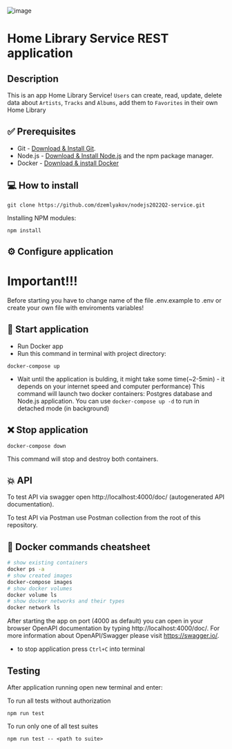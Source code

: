![image](https://user-images.githubusercontent.com/56885216/185300684-facb6251-2c55-4ce3-a010-9027e1b57237.png)

# Home Library Service REST application

## Description

This is an app Home Library Service! `Users` can create, read, update, delete data about `Artists`, `Tracks` and `Albums`, add them to `Favorites` in their own Home Library

## ✅ Prerequisites

- Git - [Download & Install Git](https://git-scm.com/downloads).
- Node.js - [Download & Install Node.js](https://nodejs.org/en/download/) and the npm package manager.
- Docker - [Download & install Docker](https://www.docker.com/get-started/)

## 💻 How to install

```
git clone https://github.com/dzemlyakov/nodejs2022Q2-service.git
```

Installing NPM modules:

```
npm install
```

## ⚙️ Configure application
# Important!!!
Before starting you have to change name of the file .env.example to .env or create your own file with enviroments variables!

## 🚀 Start application
- Run Docker app
- Run this command in terminal with project directory:
```
docker-compose up
```
- Wait until the application is bulding, it might take some time(~2-5min) - it depends on your internet speed and computer performance) 
This command will launch two docker containers: Postgres database and Node.js application. You can use `docker-compose up -d` to run in detached mode (in background)

## ❌ Stop application

```
docker-compose down
```

This command will stop and destroy both containers.

## 💥 API

To test API via swagger open http://localhost:4000/doc/ (autogenerated API documentation).

To test API via Postman use Postman collection from the root of this repository.


## 🐳 Docker commands cheatsheet

```bash
# show existing containers
docker ps -a
# show created images
docker-compose images
# show docker volumes
docker volume ls
# show docker networks and their types
docker network ls
```

After starting the app on port (4000 as default) you can open
in your browser OpenAPI documentation by typing http://localhost:4000/doc/.
For more information about OpenAPI/Swagger please visit https://swagger.io/.

- to stop application press `Ctrl+C` into terminal

## Testing

After application running open new terminal and enter:

To run all tests without authorization

```
npm run test
```

To run only one of all test suites

```
npm run test -- <path to suite>
```

